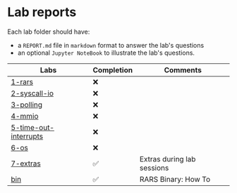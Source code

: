 # Lab reports

Each lab folder should have:

- a `REPORT.md` file in `markdown` format to answer the lab's questions
- an optional `Jupyter NoteBook` to illustrate the lab's questions.

| Labs | Completion | Comments |
|-|-|-|
| [1-rars](1-rars)                               | :x:  |
| [2-syscall-io](2-syscall-io)                   | :x:  |
| [3-polling](3-polling)                         | :x:  |
| [4-mmio](4-mmio)                               | :x:  |
| [5-time-out-interrupts](5-time-out-interrupts) | :x:  |
| [6-os](6-os)                                   | :x:  |
| [7-extras](7-extras)                           | &#x2705; | Extras during lab sessions |
| [bin](bin)                                     | &#x2705; | RARS Binary: How To        |
